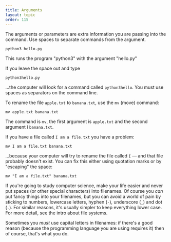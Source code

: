 ```yaml
---
title: Arguments
layout: topic
order: 115
---
```


The arguments or parameters are extra information you are passing into the
command. Use spaces to separate commands from the argument.

    python3 hello.py

This runs the program "python3" with the argument "hello.py"

If you leave the space out and type

    python3hello.py

...the computer will look for a command called `python3hello`. You must use
spaces as separators on the command line.

To rename the file `apple.txt` to `banana.txt`, use the `mv` (move) command:

    mv apple.txt banana.txt

The command is `mv`, the first argument is `apple.txt` and the second argument
i `banana.txt`.

If you have a file called `I am a file.txt` you have a problem:

    mv I am a file.txt banana.txt

...because your computer will try to rename the file called `I` — and that file
probably doesn't exist. You can fix this either using quotation marks or by
"escaping" the space:

    mv "I am a file.txt" banana.txt

If you're going to study computer science, make your life easier and never put
spaces (or other special characters) into filenames. Of course you _can_ put
fancy things into your filenames, but you can avoid a world of pain by sticking
to numbers, lowercase letters, hyphen (`-`), underscore (`_`) and dot (`.`).
For similar reasons, it's usually simpler to keep everything lower case. For
more detail, see the intro about file systems.

Sometimes you _must_ use capital letters in filenames: if there's a good reason
(because the programming language you are using requires it) then of course,
that's what you do.
